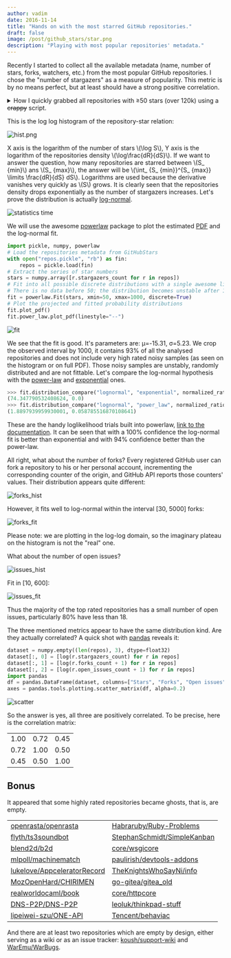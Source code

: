 ```yaml
---
author: vadim
date: 2016-11-14
title: "Hands on with the most starred GitHub repositories."
draft: false
image: /post/github_stars/star.png
description: "Playing with most popular repositories' metadata."
---
```

Recently I started to collect all the available metadata (name,
number of stars, forks, watchers, etc.) from the most popular GitHub repositories.
I chose the "number of stargazers" as a measure of popularity. This metric
is by no means perfect, but at least should have a strong positive correlation.
<details>
<summary style="cursor: pointer;">How I quickly grabbed all repositories with ≥50 stars (over 120k) using a <span style="text-decoration: line-through;">crappy</span> script.</summary>

Seems easy, but the GitHub API limits make it nontrivial. Let me remind you:

1. Registered users may not issue more than 30 API requests per minute,
5,000 per hour. This is unpleasant but we can live with this, since only the
retrieval speed is reduced.
2. Search API is limited to 1000 results. This is much worse than (1), because
it limits the volume of data we can fetch even we have infinite time.

If we go to the GitHub web search and set the query to
[stars:>=50](https://github.com/search?utf8=%E2%9C%93&q=stars%3A%3E%3D50&ref=simplesearch),
we will get more than 124,000 results. Apparently, we cannot fetch
all of them in a single step and have to hack this. I've always loved to hack,
so I created [vmarkovtsev/GitHubStars](https://github.com/vmarkovtsev/GitHubStars).
It is a quick and dirty Python script which fetches Search API results
in batches. It works in two stages:

1. Probe GitHub Search API results for specific star intervals.
2. Fetch those intervals one by one.

For example, we probe the number of repositories returned from the query
`stars:50..60` and get 17,870 results. Too much (we've have a 1k limit, remember).
OK, then we probe `stars:50..55` and get 10,566. Still too much. We continue
to bisect the interval until we eventually converge to `stars:50..50`
with 1,885. That number is bigger than 1000; does it mean we are unable
to fetch all repositories rated with 50 stars? The answer is no, if we
apply a trick which I call "updated dual-order".

The idea is to sort the response by the last updated date of the repository
(Search API allows setting different sort keys). We make 2 requests,
the first with ascending order and the second with descending. We take
1000 from the first and the last 885 from the second. Thus we extend the
maximum number of query results to 2k.

The outcome of the first stage is the list of the star intervals we are
able to consume as a whole, each yielding less than 2000 items.
Probes are made with the page size equal to 1 and are very fast. The second
stage alters the page size to 100 (the maximum allowed) and extracts the data.
Here is how to launch the script:

```
python3 github_stars.py -i <api token> -o repos.json
```

It takes about 2 hours to finish with my somewhat slow home internet connection.
We scheduled to record the stars snapshots every week in our production environment.
</details>

This is the log log histogram of the repository-star relation:

![hist.png](/post/github_stars/hist.png)

X axis is the logarithm of the number of stars \\(\\log S\\), Y axis is the logarithm
of the repositories density \\(\\log\\frac{dR}{dS}\\). If we want
to answer the question, how many repositories are starred between \\(S_ {min}\\)
ans \\(S_ {max}\\), the answer will be \\(\\int_ {S_ {min}}^{S_ {max}} \\limits \\frac{dR}{dS} dS\\).
Logarithms are used because the derivative vanishes very quickly as \\(S\\) grows.
It is clearly seen that the repositories density drops exponentially as the
number of stargazers increases. Let's prove the distribution is actually
[log-normal](https://en.wikipedia.org/wiki/Log-normal_distribution).

![statistics time](/post/github_stars/stats_time.png)

We will use the awesome [powerlaw](https://github.com/jeffalstott/powerlaw)
package to plot the estimated [PDF](https://en.wikipedia.org/wiki/Probability_density_function)
and the log-normal fit.

```python
import pickle, numpy, powerlaw
# Load the repositories metadata from GitHubStars
with open("repos.pickle", "rb") as fin:
    repos = pickle.load(fin)
# Extract the series of star numbers
stars = numpy.array([r.stargazers_count for r in repos])
# Fit into all possible discrete distributions with a single awesome line
# There is no data before 50; the distribution becomes unstable after 1000
fit = powerlaw.Fit(stars, xmin=50, xmax=1000, discrete=True)
# Plot the projected and fitted probability distributions
fit.plot_pdf()
fit.power_law.plot_pdf(linestyle="--")
```

![fit](/post/github_stars/fit.png)

We see that the fit is good. It's parameters are: μ=-15.31, σ=5.23.
We crop the observed interval by 1000,
it contains 93% of all the analysed repositories and does not include very high rated
noisy samples (as seen on the histogram or on full PDF). Those noisy samples
are unstably, randomly distributed and are not fittable.
Let's compare the log-normal hypothesis with the
[power-law](https://en.wikipedia.org/wiki/Power_law#Power-law_probability_distributions)
and [exponential](https://en.wikipedia.org/wiki/Exponential_distribution) ones.

```python
>>> fit.distribution_compare("lognormal", "exponential", normalized_ratio=True)
(74.347790532408624, 0.0)
>>> fit.distribution_compare("lognormal", "power_law", normalized_ratio=True)
(1.8897939959930001, 0.058785516870108641)
```

These are the handy loglikelihood trials built into powerlaw,
[link to the documentation](http://pythonhosted.org/powerlaw/index.html?highlight=distribution_compare#powerlaw.Fit.distribution_compare).
It can be seen that with a 100% confidence the log-normal fit is better than exponential
and with 94% confidence better than the power-law.

All right, what about the number of forks? Every registered GitHub user can fork
a repository to his or her personal account, incrementing the corresponding counter of the origin,
and GitHub API reports those counters' values.
Their distribution appears quite different:

![forks_hist](/post/github_stars/forks_hist.png)

However, it fits well to log-normal within the interval \[30, 5000\] forks:

![forks_fit](/post/github_stars/forks_fit.png)

Please note: we are plotting in the log-log domain, so the imaginary plateau
on the histogram is not the "real" one.

What about the number of open issues?

![issues_hist](/post/github_stars/issues_hist.png)

Fit in \[10, 600\]:

![issues_fit](/post/github_stars/issues_fit.png)

Thus the majority of the top rated repositories has a small number of open
issues, particularly 80% have less than 18.

The three mentioned metrics appear to have the same distribution kind.
Are they actually correlated? A quick shot with
[pandas](http://pandas.pydata.org/pandas-docs/version/0.18.1/visualization.html#scatter-matrix-plot)
reveals it:

```python
dataset = numpy.empty((len(repos), 3), dtype=float32)
dataset[:, 0] = [log(r.stargazers_count) for r in repos]
dataset[:, 1] = [log(r.forks_count + 1) for r in repos]
dataset[:, 2] = [log(r.open_issues_count + 1) for r in repos]
import pandas
df = pandas.DataFrame(dataset, columns=["Stars", "Forks", "Open issues"])
axes = pandas.tools.plotting.scatter_matrix(df, alpha=0.2)
```

![scatter](/post/github_stars/scatter.png)

So the answer is yes, all three are positively correlated. To be precise, here is
the correlation matrix:

|      |      |      |
|------|------|------|
| 1.00 | 0.72 | 0.45 |
| 0.72 | 1.00 | 0.50 |
| 0.45 | 0.50 | 1.00 |

Bonus
-----
It appeared that some highly rated repositories became ghosts, that is, are empty.

|                                                             |                                                                     |
|-------------------------------------------------------------|---------------------------------------------------------------------|
|[openrasta/openrasta](https://github.com/openrasta/openrasta)|[Habraruby/Ruby-Problems](https://github.com/Habraruby/Ruby-Problems)|
|[flyth/ts3soundbot](https://github.com/flyth/ts3soundbot)|[StephanSchmidt/SimpleKanban](https://github.com/StephanSchmidt/SimpleKanban)|
|[blend2d/b2d](https://github.com/blend2d/b2d)|[core/wsgicore](https://github.com/core/wsgicore)|
|[mlpoll/machinematch](https://github.com/mlpoll/machinematch)|[paulirish/devtools-addons](https://github.com/paulirish/devtools-addons)|
|[lukelove/AppceleratorRecord](https://github.com/lukelove/AppceleratorRecord)|[TheKnightsWhoSayNi/info](https://github.com/TheKnightsWhoSayNi/info)|
|[MozOpenHard/CHIRIMEN](https://github.com/MozOpenHard/CHIRIMEN)|[go-gitea/gitea_old](https://github.com/go-gitea/gitea_old)|
|[realworldocaml/book](https://github.com/realworldocaml/book)|[core/httpcore](https://github.com/core/httpcore)|
|[DNS-P2P/DNS-P2P](https://github.com/DNS-P2P/DNS-P2P)|[leoluk/thinkpad-stuff](https://github.com/leoluk/thinkpad-stuff)|
|[lipeiwei-szu/ONE-API](https://github.com/lipeiwei-szu/ONE-API)|[Tencent/behaviac](https://github.com/Tencent/behaviac)|

And there are at least two repositories which are empty by design, either serving
as a wiki or as an issue tracker: [koush/support-wiki](https://github.com/koush/support-wiki)
and [WarEmu/WarBugs](https://github.com/WarEmu/WarBugs).

<script async src="https://cdn.mathjax.org/mathjax/latest/MathJax.js?config=TeX-AMS_CHTML"></script>
